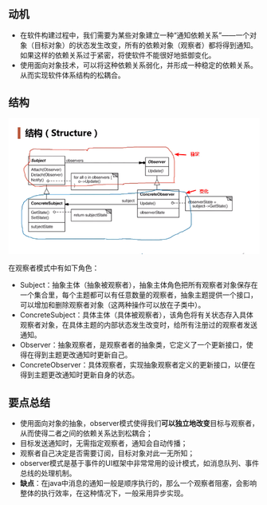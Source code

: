 ## 动机

- 在软件构建过程中，我们需要为某些对象建立一种“通知依赖关系”——一个对象（目标对象）的状态发生改变，所有的依赖对象（观察者）都将得到通知。如果这样的依赖关系过于紧密，将使软件不能很好地抵御变化。
- 使用面向对象技术，可以将这种依赖关系弱化，并形成一种稳定的依赖关系。从而实现软件体系结构的松耦合。

## 结构

![1558364637276](3_观察者模式.assets/1558364637276.png)

在观察者模式中有如下角色：

- Subject：抽象主体（抽象被观察者），抽象主体角色把所有观察者对象保存在一个集合里，每个主题都可以有任意数量的观察者，抽象主题提供一个接口，可以增加和删除观察者对象（这两种操作可以放在子类中）。
- ConcreteSubject：具体主体（具体被观察者），该角色将有关状态存入具体观察者对象，在具体主题的内部状态发生改变时，给所有注册过的观察者发送通知。
- Observer：抽象观察者，是观察者者的抽象类，它定义了一个更新接口，使得在得到主题更改通知时更新自己。
- ConcreteObserver：具体观察者，实现抽象观察者定义的更新接口，以便在得到主题更改通知时更新自身的状态。

## 要点总结

- 使用面向对象的抽象，observer模式使得我们**可以独立地改变**目标与观察者，从而使得二者之间的依赖关系达到松耦合；
- 目标发送通知时，无需指定观察者，通知会自动传播；
- 观察者自己决定是否需要订阅，目标对象对此一无所知；
- observer模式是基于事件的UI框架中非常常用的设计模式，如消息队列、事件总线的处理机制。
- **缺点**：在java中消息的通知一般是顺序执行的，那么一个观察者阻塞，会影响整体的执行效率，在这种情况下，一般采用异步实现。
